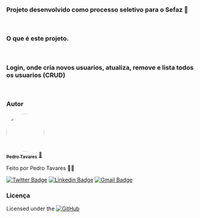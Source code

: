 
<h3>
  Projeto desenvolvido como processo seletivo para o Sefaz 🚀
</h3><br>
<h3>O que é este projeto.</h3><br>
<h3>Login, onde cria novos usuarios, atualiza, remove e lista todos os usuarios (CRUD)</h3>
<br>


### Autor

<a href="www.linkedin.com/in/pedroigortavares">
 <img style="border-radius: 50%;" src="https://avatars3.githubusercontent.com/u/39974497?s=96&v=4" width="100px" alt=""/>
 <br />
 <sub><b>Pedro Tavares</b></sub></a> <a href="www.linkedin.com/in/pedroigortavares" title="Linkedin">🚀</a>


Feito por Pedro Tavares 👋🏽

[![Twitter Badge](https://img.shields.io/badge/-@pedroitf6-1ca0f1?style=flat-square&labelColor=1ca0f1&logo=twitter&logoColor=white&link=https://twitter.com/pedroitf6)](https://twitter.com/pedroitf6) 
[![Linkedin Badge](https://img.shields.io/badge/-Pedro-blue?style=flat-square&logo=Linkedin&logoColor=white&link=https://www.linkedin.com/in/pedroigortavares)](https://www.linkedin.com/in/pedroigortavares/) 
[![Gmail Badge](https://img.shields.io/badge/-pedroitf6@gmail.com-c14438?style=flat-square&logo=Gmail&logoColor=white&link=mailto:pedroitf6@gmail.com)](mailto:pedroitf6@gmail.com)

### Licença
Licensed under the 
<a href="https://github.com/pedroitf6/contacttura/blob/master/LICENSE.md">
<img alt="GitHub" src="https://img.shields.io/github/license/pedroitf6/contacttura">
</a>

</di>
